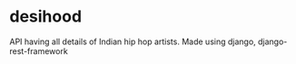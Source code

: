 # desihood
API having all details of Indian hip hop artists. Made using django, django-rest-framework

